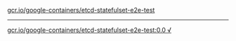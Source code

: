 [gcr.io/google-containers/etcd-statefulset-e2e-test](https://hub.docker.com/r/anjia0532/etcd-statefulset-e2e-test/tags/) 

----
[gcr.io/google-containers/etcd-statefulset-e2e-test:0.0 √](https://hub.docker.com/r/anjia0532/etcd-statefulset-e2e-test/tags/)


